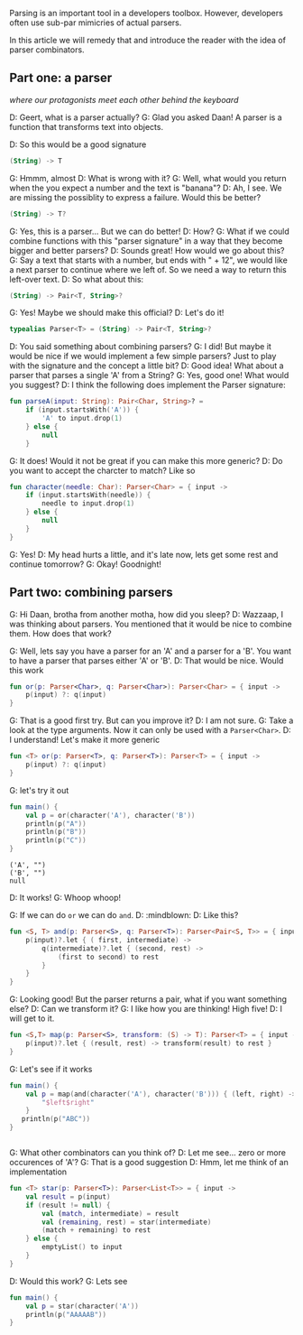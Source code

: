 Parsing is an important tool in a developers toolbox. However, developers often use sub-par mimicries of actual parsers.

In this article we will remedy that and introduce the reader with the idea of parser combinators.

## Part one: a parser
*where our protagonists meet each other behind the keyboard*

D: Geert, what is a parser actually?
G: Glad you asked Daan! A parser is a function that transforms text into objects.

D: So this would be a good signature

```kotlin
(String) -> T
```

G: Hmmm, almost
D: What is wrong with it?
G: Well, what would you return when the you expect a number and the text is "banana"?
D: Ah, I see. We are missing the possiblity to express a failure. Would this be better?

```kotlin
(String) -> T?
```

G: Yes, this is a parser... But we can do better!
D: How?
G: What if we could combine functions with this "parser signature" in a way that they become bigger and better parsers?
D: Sounds great! How would we go about this?
G: Say a text that starts with a number, but ends with " + 12", we would like a next parser to continue where we left of. So we need a way to return this left-over text.
D: So what about this:

```kotlin
(String) -> Pair<T, String>?
```

G: Yes! Maybe we should make this official?
D: Let's do it!

```kotlin
typealias Parser<T> = (String) -> Pair<T, String>?
```

D: You said something about combining parsers?
G: I did! But maybe it would be nice if we would implement a few simple parsers? Just to play with the signature and the concept a little bit?
D: Good idea! What about a parser that parses a single 'A' from a String?
G: Yes, good one! What would you suggest?
D: I think the following does implement the Parser signature:

```kotlin
fun parseA(input: String): Pair<Char, String>? =
    if (input.startsWith('A')) {
        'A' to input.drop(1)
    } else {
        null
    }
```

G: It does! Would it not be great if you can make this more generic?
D: Do you want to accept the charcter to match? Like so

```kotlin
fun character(needle: Char): Parser<Char> = { input ->
    if (input.startsWith(needle)) {
        needle to input.drop(1)
    } else {
        null
    }
}
```
G: Yes!
D: My head hurts a little, and it's late now, lets get some rest and continue tomorrow?
G: Okay! Goodnight!

## Part two: combining parsers

G: Hi Daan, brotha from another motha, how did you sleep?
D: Wazzaap, I was thinking about parsers. You mentioned that it would be nice to combine them. How does that work?

G: Well, lets say you have a parser for an 'A' and a parser for a 'B'. You want to have a parser that parses either 'A' or 'B'.
D: That would be nice. Would this work

```kotlin
fun or(p: Parser<Char>, q: Parser<Char>): Parser<Char> = { input ->
    p(input) ?: q(input)
}
```

G: That is a good first try. But can you improve it?
D: I am not sure.
G: Take a look at the type arguments. Now it can only be used with a `Parser<Char>`.
D: I understand! Let's make it more generic

```kotlin
fun <T> or(p: Parser<T>, q: Parser<T>): Parser<T> = { input ->
    p(input) ?: q(input)
}
```

G: let's try it out

```kotlin
fun main() {
    val p = or(character('A'), character('B'))
    println(p("A"))
    println(p("B"))
    println(p("C"))
}
```

```plain
('A', "")
('B', "")
null
```

D: It works!
G: Whoop whoop!

G: If we can do `or` we can do `and`.
D: :mindblown:
D: Like this?

```kotlin
fun <S, T> and(p: Parser<S>, q: Parser<T>): Parser<Pair<S, T>> = { input ->
    p(input)?.let { ( first, intermediate) ->
        q(intermediate)?.let { (second, rest) ->
            (first to second) to rest
        }
    }
}
```

G: Looking good! But the parser returns a pair, what if you want something else?
D: Can we transform it?
G: I like how you are thinking! High five!
D: I will get to it.

```kotlin
fun <S,T> map(p: Parser<S>, transform: (S) -> T): Parser<T> = { input ->
    p(input)?.let { (result, rest) -> transform(result) to rest }
}
```

G: Let's see if it works

```kotlin
fun main() {
    val p = map(and(character('A'), character('B'))) { (left, right) ->
        "$left$right"
    }
   println(p("ABC"))
}
```

```plain

```

G: What other combinators can you think of?
D: Let me see... zero or more occurences of 'A'?
G: That is a good suggestion
D: Hmm, let me think of an implementation

```kotlin
fun <T> star(p: Parser<T>): Parser<List<T>> = { input ->
    val result = p(input)
    if (result != null) {
        val (match, intermediate) = result
        val (remaining, rest) = star(intermediate)
        (match + remaining) to rest
    } else {
        emptyList() to input
    }
}
```

D: Would this work?
G: Lets see

```kotlin
fun main() {
    val p = star(character('A'))
    println(p("AAAAAB"))
}
```
